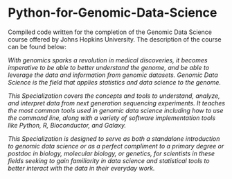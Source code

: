 # Python-for-Genomic-Data-Science

Compiled code written for the completion of the Genomic Data Science course offered by Johns Hopkins University. The description of the course can be found below:

<i> With genomics sparks a revolution in medical discoveries, it becomes imperative to be able to better understand the genome, and be able to leverage the data and information from genomic datasets. Genomic Data Science is the field that applies statistics and data science to the genome.

<i> This Specialization covers the concepts and tools to understand, analyze, and interpret data from next generation sequencing experiments. It teaches the most common tools used in genomic data science including how to use the command line, along with a variety of software implementation tools like Python, R, Bioconductor, and Galaxy.

<i> This Specialization is designed to serve as both a standalone introduction to genomic data science or as a perfect compliment to a primary degree or postdoc in biology, molecular biology, or genetics, for scientists in these fields seeking to gain familiarity in data science and statistical tools to better interact with the data in their everyday work.
